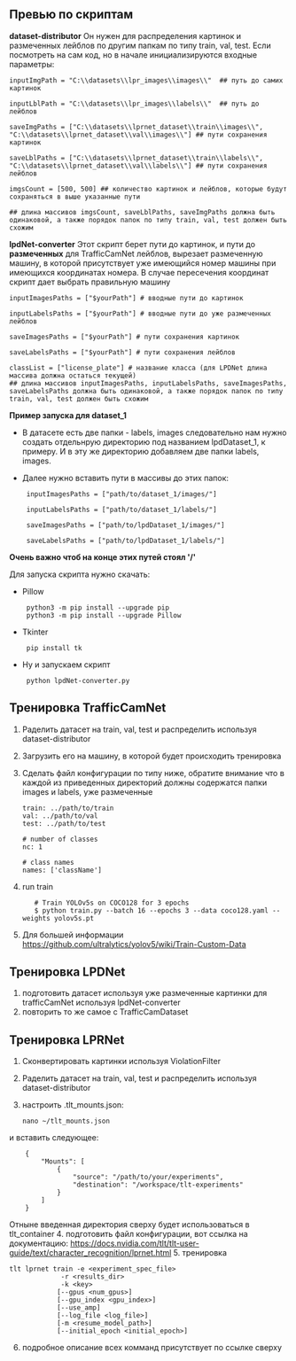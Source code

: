 ## Превью по скриптам

**dataset-distributor**
	 Он нужен для распределения картинок и размеченных лейблов по другим папкам по типу train, val, test.
	 Если посмотреть на сам код, но в начале инициализируются входные параметры:
	 

    inputImgPath = "C:\\datasets\\lpr_images\\images\\"  ## путь до самих картинок
    
    inputLblPath = "C:\\datasets\\lpr_images\\labels\\"  ## путь до лейблов
    
    saveImgPaths = ["C:\\datasets\\lprnet_dataset\\train\\images\\", "C:\\datasets\\lprnet_dataset\\val\\images\\"] ## пути сохранения картинок
    
    saveLblPaths = ["C:\\datasets\\lprnet_dataset\\train\\labels\\", "C:\\datasets\\lprnet_dataset\\val\\labels\\"] ## пути сохранения лейблов
    
    imgsCount = [500, 500] ## количество картинок и лейблов, которые будут сохраняться в выше указанные пути
    
    ## длина массивов imgsCount, saveLblPaths, saveImgPaths должна быть одинаковой, а также порядок папок по типу train, val, test должен быть схожим

**lpdNet-converter**
	Этот скрипт берет пути до картинок, и пути до **размеченных** для TrafficCamNet лейблов, вырезает размеченную машину, в которой присутствует уже имеющийся номер машины при имеющихся координатах номера. В случае пересечения координат скрипт дает выбрать правильную машину
	

    inputImagesPaths = ["$yourPath"] # вводные пути до картинок
    
    inputLabelsPaths = ["$yourPath"] # вводные пути до уже размеченных лейблов
    
    saveImagesPaths = ["$yourPath"] # пути сохранения картинок
    
    saveLabelsPaths = ["$yourPath"] # пути сохранения лейблов
    
    classList = ["license_plate"] # название класса (для LPDNet длина массива должна остаться текущей)
    ## длина массивов inputImagesPaths, inputLabelsPaths, saveImagesPaths, saveLabelsPaths должна быть одинаковой, а также порядок папок по типу train, val, test должен быть схожим

**Пример запуска для dataset_1**

 - В датасете есть две папки - labels, images
 следовательно нам нужно создать отдельнрую директорию под названием lpdDataset_1, к примеру. И в эту же директорию добавляем две папки labels, images.
 
 - Далее нужно вставить пути в массивы до этих папок:
 

	    inputImagesPaths = ["path/to/dataset_1/images/"]
    
	    inputLabelsPaths = ["path/to/dataset_1/labels/"]
    
	    saveImagesPaths = ["path/to/lpdDataset_1/images/"]
    
	    saveLabelsPaths = ["path/to/lpdDataset_1/labels/"]

**Очень важно чтоб на конце этих путей стоял '/'**

Для запуска скрипта нужно скачать:

 - Pillow
	

	    python3 -m pip install --upgrade pip
    	python3 -m pip install --upgrade Pillow

 - Tkinter
 

	    pip install tk

 - Ну и запускаем скрипт
 
 

	    python lpdNet-converter.py

## Тренировка TrafficCamNet

 1. Раделить датасет на train, val, test и распределить используя dataset-distributor
 2. Загрузить его на машину, в которой будет происходить тренировка
 3. Сделать файл конфигурации по типу ниже, обратите внимание что в каждой из приведенных директорий должны содержатся папки images и labels, уже размеченные
 

        train: ../path/to/train
	    val: ../path/to/val
	    test: ../path/to/test
    
	    # number of classes
	    nc: 1
    
	    # class names
	    names: ['className']

 4.  run train
 

		    # Train YOLOv5s on COCO128 for 3 epochs
			$ python train.py --batch 16 --epochs 3 --data coco128.yaml --weights yolov5s.pt

5. Для большей информации https://github.com/ultralytics/yolov5/wiki/Train-Custom-Data

## Тренировка LPDNet

 1. подготовить датасет используя уже размеченные картинки для trafficCamNet используя lpdNet-converter
 2. повторить то же самое с TrafficCamDataset
 
## Тренировка LPRNet
 1. Сконвертировать картинки используя ViolationFilter
 2. Раделить датасет на train, val, test и распределить используя dataset-distributor
 3. настроить .tlt_mounts.json:

	    nano ~/tlt_mounts.json

 и вставить следующее:
 

	    {
		    "Mounts": [
		        {
		            "source": "/path/to/your/experiments",
		            "destination": "/workspace/tlt-experiments"
		        }
		    ]
		}
				
Отныне введенная директория сверху будет использоваться в tlt_container 
    4. подготовить файл конфигурации, вот ссылка на документацию: https://docs.nvidia.com/tlt/tlt-user-guide/text/character_recognition/lprnet.html
    5.  тренировка
			

    tlt lprnet train -e <experiment_spec_file>
                 -r <results_dir>
                 -k <key>
                [--gpus <num_gpus>]
                [--gpu_index <gpu_index>]
                [--use_amp]
                [--log_file <log_file>]
                [-m <resume_model_path>]
                [--initial_epoch <initial_epoch>]
6. подробное описание всех комманд присутствует по ссылке сверху
